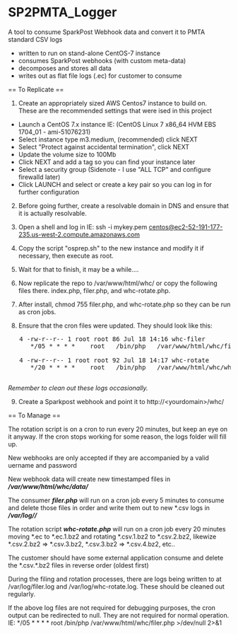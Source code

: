 # SP2PMTA_Logger

A tool to consume SparkPost Webhook data and convert it to PMTA standard CSV logs

 - written to run on stand-alone CentOS-7 instance
 - consumes SparkPost webhooks (with custom meta-data)
 - decomposes and stores all data
 - writes out as flat file logs (.ec) for customer to consume

  
== To Replicate ==

 1) Create an appropriately sized AWS Centos7 instance to build on.  
  These are the recommended settings that were ised in this project
 - Launch a CentOS 7.x instance IE: (CentOS Linux 7 x86_64 HVM EBS 1704_01 - ami-51076231) 
 - Select instance type m3.medium, (recommended) click NEXT
 - Select "Protect against accidental termination", click NEXT
 - Update the volume size to 100Mb
 - Click NEXT and add a tag so you can find your instance later
 - Select a security group (Sidenote - I use "ALL TCP" and configure firewalld later)
 - Click LAUNCH and select or create a key pair so you can log in for further configuration
 
 2) Before going further, create a resolvable domain in DNS and ensure that it is actually resolvable.

 3) Open a shell and log in 
    IE: ssh -i mykey.pem centos@ec2-52-191-177-235.us-west-2.compute.amazonaws.com

 4) Copy the script "osprep.sh" to the new instance and modify it if necessary, then execute as root.
 
 5) Wait for that to finish, it may be a while....
 
 6) Now replicate the repo to /var/www/html/whc/ or copy the following files there. index.php, filer.php, and whc-rotate.php.
 
 7) After install, chmod 755 filer.php, and whc-rotate.php so they can be run as cron jobs.
 8) Ensure that the cron files were updated.  They should look like this:
 <pre>
   4 -rw-r--r-- 1 root root 86 Jul 18 14:16 whc-filer
      */05 * * * *    root   /bin/php   /var/www/html/whc/filer.php >/var/log/whc-filer.log

   4 -rw-r--r-- 1 root root 92 Jul 18 14:17 whc-rotate
      */20 * * * *    root   /bin/php   /var/www/html/whc/whc_rotate.php >/var/log/whc_rotate.log
      
</pre>
  *Remember to clean out these logs occasionally.*
 
 9) Create a Sparkpost webhook and point it to http://\<yourdomain\>/whc/
  
  == To Manage ==
  
  The rotation script is on a cron to run every 20 minutes, but keep an eye on it anyway.  If the cron stops working for some reason, the logs folder will fill up.
  
  New webhooks are only accepted if they are accompanied by a valid uername and password
  
  New webhook data will create new timestamped files in ***/var/www/html/whc/data/***
  
  The consumer ***filer.php*** will run on a cron job every 5 minutes to consume and delete those files in order and write them out to new \*.csv logs in ***/var/log/<pmtalogname>/***
  
  The rotation script ***whc-rotate.php*** will run on a cron job every 20 minutes moving \*.ec to \*.ec.1.bz2 and rotating \*.csv.1.bz2 to \*.csv.2.bz2, likewize \*.csv.2.bz2 => \*.csv.3.bz2, \*.csv.3.bz2 => \*.csv.4.bz2, etc..
  
  The customer should have some external application consume and delete the \*.csv.\*.bz2 files in reverse order (oldest first) 
  
  During the filing and rotation processes, there are logs being written to at /var/log/filer.log and /var/log/whc-rotate.log.  These should be cleaned out regularly.
  
  If the above log files are not required for debugging purposes, the cron output can be redirected to null.  They are not required for normal operation.  IE: \*/05 * * * *    root   /bin/php   /var/www/html/whc/filer.php  >/dev/null 2>&1
  
  
  
